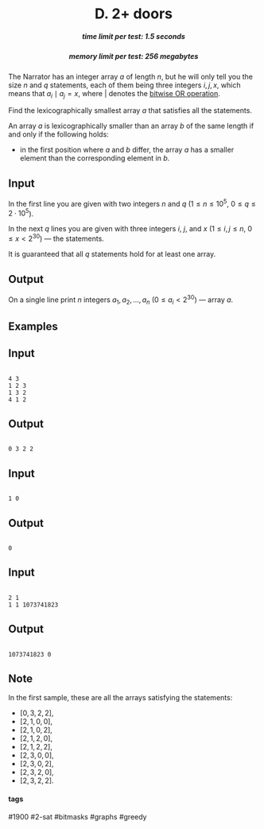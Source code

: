 <h1 style='text-align: center;'> D. 2+ doors</h1>

<h5 style='text-align: center;'>time limit per test: 1.5 seconds</h5>
<h5 style='text-align: center;'>memory limit per test: 256 megabytes</h5>

The Narrator has an integer array $a$ of length $n$, but he will only tell you the size $n$ and $q$ statements, each of them being three integers $i, j, x$, which means that $a_i \mid a_j = x$, where $|$ denotes the [bitwise OR operation](https://en.wikipedia.org/wiki/Bitwise_operation#OR).

Find the lexicographically smallest array $a$ that satisfies all the statements.

An array $a$ is lexicographically smaller than an array $b$ of the same length if and only if the following holds: 

* in the first position where $a$ and $b$ differ, the array $a$ has a smaller element than the corresponding element in $b$.
## Input

In the first line you are given with two integers $n$ and $q$ ($1 \le n \le 10^5$, $0 \le q \le 2 \cdot 10^5$).

In the next $q$ lines you are given with three integers $i$, $j$, and $x$ ($1 \le i, j \le n$, $0 \le x < 2^{30}$) — the statements.

It is guaranteed that all $q$ statements hold for at least one array.

## Output

On a single line print $n$ integers $a_1, a_2, \ldots, a_n$ ($0 \le a_i < 2^{30}$) — array $a$.

## Examples

## Input


```

4 3
1 2 3
1 3 2
4 1 2

```
## Output


```

0 3 2 2 
```
## Input


```

1 0

```
## Output


```

0 
```
## Input


```

2 1
1 1 1073741823

```
## Output


```

1073741823 0 
```
## Note

In the first sample, these are all the arrays satisfying the statements: 

* $[0, 3, 2, 2]$,
* $[2, 1, 0, 0]$,
* $[2, 1, 0, 2]$,
* $[2, 1, 2, 0]$,
* $[2, 1, 2, 2]$,
* $[2, 3, 0, 0]$,
* $[2, 3, 0, 2]$,
* $[2, 3, 2, 0]$,
* $[2, 3, 2, 2]$.


#### tags 

#1900 #2-sat #bitmasks #graphs #greedy 